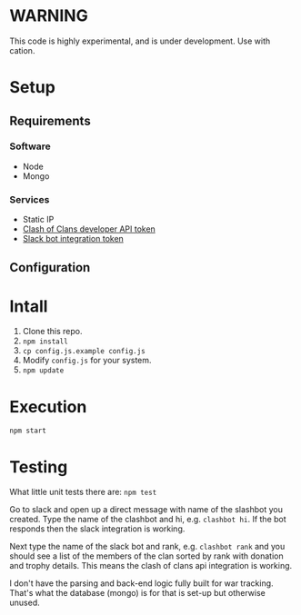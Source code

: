 # WARNING

This code is highly experimental, and is under development.  Use with cation.

# Setup

## Requirements

### Software

 - Node
 - Mongo

### Services

 - Static IP
 - [Clash of Clans developer API token](developer.clashofclans.com)
 - [Slack bot integration token](api.slack.com/tokens)

## Configuration

# Intall

1. Clone this repo.
1. `npm install`
1. `cp config.js.example config.js`
1. Modify `config.js` for your system.
1. `npm update`

# Execution

`npm start`

# Testing

What little unit tests there are: `npm test`

Go to slack and open up a direct message with name of the slashbot you created.  Type the name of the clashbot and hi, e.g. `clashbot hi`.  If the bot responds then the slack integration is working.  

Next type the name of the slack bot and rank, e.g. `clashbot rank` and you should see a list of the members of the clan sorted by rank with donation and trophy details.  This means the clash of clans api integration is working.

I don't have the parsing and back-end logic fully built for war tracking.  That's what the database (mongo) is for that is set-up but otherwise unused.
